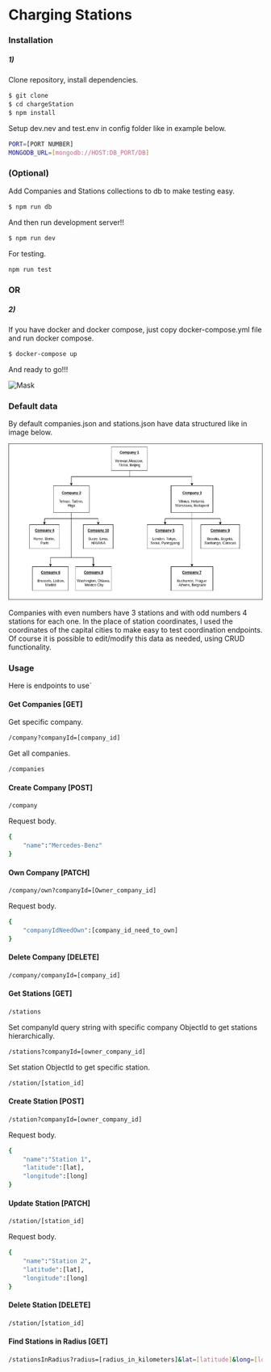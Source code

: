 # Charging Stations

### Installation

##### 1)

Clone repository, install dependencies.

```sh
$ git clone
$ cd chargeStation
$ npm install
```

Setup dev.nev and test.env in config folder like in example below.

```sh
PORT=[PORT NUMBER]
MONGODB_URL=[mongodb://HOST:DB_PORT/DB]
```

### (Optional)

Add Companies and Stations collections to db
to make testing easy.

```sh
$ npm run db
```

And then run development server!!

```sh
$ npm run dev
```

For testing.

```sh
npm run test
```

### OR

##### 2)

If you have docker and docker compose, just copy docker-compose.yml file and run docker compose.

```sh
$ docker-compose up
```

And ready to go!!!

![Mask](https://media.giphy.com/media/12RAJd5PPboWpW/giphy.gif)

### Default data

By default companies.json and stations.json have data structured like in image below.

![Diagram](https://raw.githubusercontent.com/Jor2611/chargeStations/master/Diagram.jpg)

Companies with even numbers have 3 stations and with odd numbers 4 stations for each one.
In the place of station coordinates, I used the coordinates of the capital cities to make easy to test coordination endpoints.
Of course it is possible to edit/modify this data as needed, using CRUD functionality.

### Usage

Here is endpoints to use`

#### Get Companies [GET]

Get specific company.

```sh
/company?companyId=[company_id]
```

Get all companies.

```sh
/companies
```

#### Create Company [POST]

```sh
/company
```

Request body.

```sh
{
	"name":"Mercedes-Benz"
}
```

#### Own Company [PATCH]

```sh
/company/own?companyId=[Owner_company_id]
```

Request body.

```sh
{
	"companyIdNeedOwn":[company_id_need_to_own]
}
```

#### Delete Company [DELETE]

```sh
/company/companyId=[company_id]
```

#### Get Stations [GET]

```sh
/stations
```

Set companyId query string with specific company ObjectId to get stations hierarchically.

```sh
/stations?companyId=[owner_company_id]
```

Set station ObjectId to get specific station.

```sh
/station/[station_id]
```

#### Create Station [POST]

```sh
/station?companyId=[owner_company_id]
```

Request body.

```sh
{
	"name":"Station 1",
	"latitude":[lat],
	"longitude":[long]
}
```

#### Update Station [PATCH]

```sh
/station/[station_id]
```

Request body.

```sh
{
	"name":"Station 2",
	"latitude":[lat],
	"longitude":[long]
}
```

#### Delete Station [DELETE]

```sh
/station/[station_id]
```

#### Find Stations in Radius [GET]

```sh
/stationsInRadius?radius=[radius_in_kilometers]&lat=[latitude]&long=[longitude]
```
